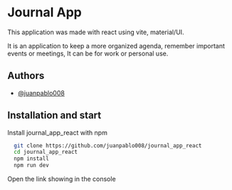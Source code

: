 
# Journal App

This application was made with react using vite, material/UI.

It is an application to keep a more organized agenda, remember important events or meetings,
It can be for work or personal use.


## Authors

- [@juanpablo008](https://www.github.com/juanpablo008)


## Installation and start

Install journal_app_react with npm

```bash
  git clone https://github.com/juanpablo008/journal_app_react
  cd journal_app_react
  npm install
  npm run dev
```

Open the link showing in the console
